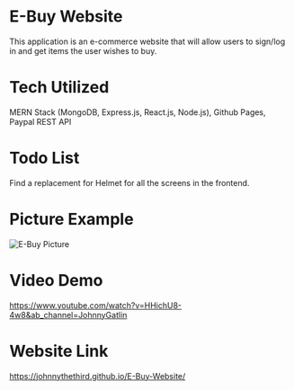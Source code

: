 # E-Buy Website
This application is an e-commerce website that will allow users to sign/log in and get items the user wishes to buy.

# Tech Utilized
MERN Stack (MongoDB, Express.js, React.js, Node.js), Github Pages, Paypal REST API

# Todo List
Find a replacement for Helmet for all the screens in the frontend.

# Picture Example
![E-Buy Picture](https://user-images.githubusercontent.com/110202155/185832171-7c4ffa7b-bf5f-41e0-9a1c-f2e6f5abab02.png)

# Video Demo
https://www.youtube.com/watch?v=HHichU8-4w8&ab_channel=JohnnyGatlin

# Website Link
https://johnnythethird.github.io/E-Buy-Website/
